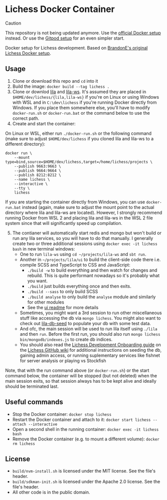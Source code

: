 # Lichess Docker Container

> [!CAUTION]
> This repository is not being updated anymore. Use the [official Docker setup](https://github.com/lichess-org/lila-docker) instead. Or use the [Gitpod setup](https://github.com/lichess-org/lila-gitpod) for an even simpler start.

Docker setup for Lichess development. Based on [BrandonE's original Lichess Docker setup](https://github.com/BrandonE/lichocker).

## Usage

1. Clone or download this repo and `cd` into it
2. Build the image: `docker build --tag lichess .`
3. Clone or downlod [lila](https://github.com/ornicar/lila) and [lila-ws](https://github.com/ornicar/lila-ws). It's assumed they are placed in `$HOME/dev/lichess/{lila,lila-ws}` if you're on Linux or using Windows with WSL and in `C:\dev\lichess` if you're running Docker directly from Windows. If you place them somewhere else, you'll have to modify `docker-run.sh` or `docker-run.bat` or the command below to use the correct path.
4. Create and start the container:

On Linux or WSL, either run `./docker-run.sh` or the following command (make sure to adjust `$HOME/dev/lichess` if you cloned lila and lila-ws to a different directory):
```
docker run \
    --mount type=bind,source=$HOME/dev/lichess,target=/home/lichess/projects \
    --publish 9663:9663 \
    --publish 9664:9664 \
    --publish 8212:8212 \
    --name lichess \
    --interactive \
    --tty \
    lichess
```

If you are starting the container directly from Windows, you can use `docker-run.bat` instead (again, make sure to adjust the mount point to the actual directory where lila and lila-ws are located). However, I strongly recommend running Docker from WSL 2 and placing lila and lila-ws in the WSL 2 file system since that will significantly speed up compilation.

5. The contianer will automatically start redis and mongo but won't build or run any lila services, so you will have to do that manually. I generally create two or three additional sessions using `docker exec -it lichess bash` in new terminal windows:
    - One to run `lila-ws` using `cd ~/projects/lila-ws` and `sbt run`.
    - Another in `~/projects/lila/ui` to build the client-side code there i.e. compile SCSS and TypeScript to CSS and JavaScript:
        - `./build -w` to build everything and then watch for changes and rebuild. This is quite performant nowadays so it's probably what you want.
        - `./build` just builds everything once and then exits.
        - `./build --sass` to only build SCSS
        - `./build analyse` to only build the `analyse` module and similarly for other modules
        - See the [ui readme](https://github.com/lichess-org/lila/tree/master/ui) for more details
    - Sometimes, you might want a 3rd session to run other miscellaneous stuff like accessing the db via `mongo lichess`. You might also want to check out [lila-db-seed](https://github.com/lichess-org/lila-db-seed) to populate your db with some test data.
    - And ofc, the main session will be used to run lila itself using `./lila` and then `run`. Before the first run, you should also run `mongo lichess bin/mongodb/indexes.js` to create db indices.
    - You should also read the [Lichess Development Onboarding guide](https://github.com/ornicar/lila/wiki/Lichess-Development-Onboarding#installation) on the [Lichess GitHub wiki](https://github.com/ornicar/lila/wiki) for additional instructions on seeding the db, gaining admin access, or running suplementary services like fishnet for server analysis or playing vs Stockfish

Note, that with the run command above (or `docker-run.sh`) or the start command below, the container will be stopped (but not deleted) when the main session exits, so that session always has to be kept alive and ideally should be terminated last.

## Useful commands

* Stop the Docker container: `docker stop lichess`
* Restart the Docker container and attach to it: `docker start lichess --attach --interactive`
* Open a second shell in the running container: `docker exec -it lichess bash`
* Remove the Docker container (e.g. to mount a different volume): `docker rm lichess`

## License

- `build/nvm-install.sh` is licensed under the MIT license. See the file's header.
- `build/sdkman-init.sh` is licensed under the Apache 2.0 license. See the file's header.
- All other code is in the public domain.
